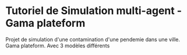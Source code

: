 # Tutoriel de Simulation multi-agent - Gama plateform
Projet de simulation d'une contamination d'une pendemie dans une ville. Gama plateform.
Avec 3 modèles différents
